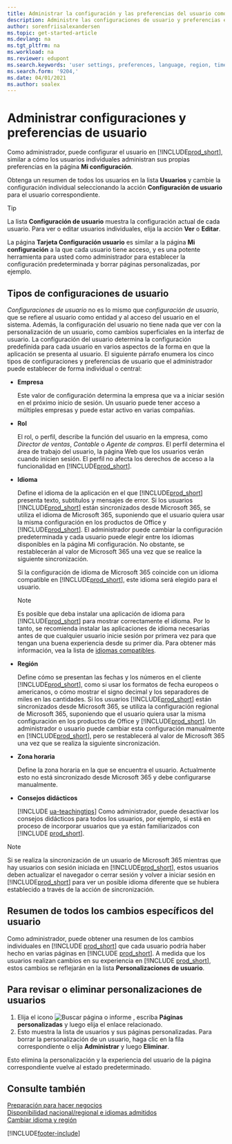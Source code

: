 ```yaml
---
title: Administrar la configuración y las preferencias del usuario como administrador
description: Administre las configuraciones de usuario y preferencias en Dynamics 365 Business Central.
author: sorenfriisalexandersen
ms.topic: get-started-article
ms.devlang: na
ms.tgt_pltfrm: na
ms.workload: na
ms.reviewer: edupont
ms.search.keywords: 'user settings, preferences, language, region, time zone, regional settings'
ms.search.form: '9204,'
ms.date: 04/01/2021
ms.author: soalex
---
```

# <a name="manage-user-settings-and-preferences"></a><a name="manage-user-settings-and-preferences"></a><a name="manage-user-settings-and-preferences"></a>Administrar configuraciones y preferencias de usuario

Como administrador, puede configurar el usuario en [!INCLUDE[prod_short](includes/prod_short.md)], similar a cómo los usuarios individuales administran sus propias preferencias en la página **Mi configuración**.  

Obtenga un resumen de todos los usuarios en la lista **Usuarios** y cambie la configuración individual seleccionando la acción **Configuración de usuario** para el usuario correspondiente.

> [!TIP]
> La lista **Configuración de usuario** muestra la configuración actual de cada usuario. Para ver o editar usuarios individuales, elija la acción **Ver** o **Editar**.

La página **Tarjeta Configuración usuario** es similar a la página **Mi configuración** a la que cada usuario tiene acceso, y es una potente herramienta para usted como administrador para establecer la configuración predeterminada y borrar páginas personalizadas, por ejemplo.  

## <a name="types-of-user-settings"></a><a name="types-of-user-settings"></a><a name="types-of-user-settings"></a>Tipos de configuraciones de usuario

*Configuraciones de usuario* no es lo mismo que *configuración de usuario*, que se refiere al usuario como entidad y al acceso del usuario en el sistema. Además, la configuración del usuario no tiene nada que ver con la personalización de un usuario, como cambios superficiales en la interfaz de usuario. La configuración del usuario determina la configuración predefinida para cada usuario en varios aspectos de la forma en que la aplicación se presenta al usuario. El siguiente párrafo enumera los cinco tipos de configuraciones y preferencias de usuario que el administrador puede establecer de forma individual o central:

* **Empresa**  

  Este valor de configuración determina la empresa que va a iniciar sesión en el próximo inicio de sesión. Un usuario puede tener acceso a múltiples empresas y puede estar activo en varias compañías.

* **Rol**  

  El rol, o perfil, describe la función del usuario en la empresa, como *Director de ventas*, *Contable* o *Agente de compras*. El perfil determina el área de trabajo del usuario, la página Web que los usuarios verán cuando inicien sesión. El perfil no afecta los derechos de acceso a la funcionalidad en [!INCLUDE[prod_short](includes/prod_short.md)].  

* **Idioma**  

  Define el idioma de la aplicación en el que [!INCLUDE[prod_short](includes/prod_short.md)] presenta texto, subtítulos y mensajes de error. Si los usuarios [!INCLUDE[prod_short](includes/prod_short.md)] están sincronizados desde Microsoft 365, se utiliza el idioma de Microsoft 365, suponiendo que el usuario quiera usar la misma configuración en los productos de Office y [!INCLUDE[prod_short](includes/prod_short.md)]. El administrador puede cambiar la configuración predeterminada y cada usuario puede elegir entre los idiomas disponibles en la página Mi configuración. No obstante, se restablecerán al valor de Microsoft 365 una vez que se realice la siguiente sincronización.

  Si la configuración de idioma de Microsoft 365 coincide con un idioma compatible en [!INCLUDE[prod_short](includes/prod_short.md)], este idioma será elegido para el usuario.  

  > [!NOTE]
  > Es posible que deba instalar una aplicación de idioma para [!INCLUDE[prod_short](includes/prod_short.md)] para mostrar correctamente el idioma. Por lo tanto, se recomienda instalar las aplicaciones de idioma necesarias antes de que cualquier usuario inicie sesión por primera vez para que tengan una buena experiencia desde su primer día. Para obtener más información, vea la lista de [idiomas compatibles](/dynamics365/business-central/dev-itpro/compliance/apptest-countries-and-translations).  
  
* **Región**  

  Define cómo se presentan las fechas y los números en el cliente [!INCLUDE[prod_short](includes/prod_short.md)], como si usar los formatos de fecha europeos o americanos, o cómo mostrar el signo decimal y los separadores de miles en las cantidades. Si los usuarios [!INCLUDE[prod_short](includes/prod_short.md)] están sincronizados desde Microsoft 365, se utiliza la configuración regional de Microsoft 365, suponiendo que el usuario quiera usar la misma configuración en los productos de Office y [!INCLUDE[prod_short](includes/prod_short.md)]. Un administrador o usuario puede cambiar esta configuración manualmente en [!INCLUDE[prod_short](includes/prod_short.md)], pero se restablecerá al valor de Microsoft 365 una vez que se realiza la siguiente sincronización.

* **Zona horaria**  

  Define la zona horaria en la que se encuentra el usuario. Actualmente esto no está sincronizado desde Microsoft 365 y debe configurarse manualmente.  

* **Consejos didácticos**

  [!INCLUDE [ua-teachingtips](includes/ua-teachingtips.md)] Como administrador, puede desactivar los consejos didácticos para todos los usuarios, por ejemplo, si está en proceso de incorporar usuarios que ya están familiarizados con [!INCLUDE [prod_short](includes/prod_short.md)].  

> [!NOTE]
> Si se realiza la sincronización de un usuario de Microsoft 365 mientras que hay usuarios con sesión iniciada en [!INCLUDE[prod_short](includes/prod_short.md)], estos usuarios deben actualizar el navegador o cerrar sesión y volver a iniciar sesión en [!INCLUDE[prod_short](includes/prod_short.md)] para ver un posible idioma diferente que se hubiera establecido a través de la acción de sincronización.

## <a name="overview-of-all-user-specific-changes"></a><a name="overview-of-all-user-specific-changes"></a><a name="overview-of-all-user-specific-changes"></a>Resumen de todos los cambios específicos del usuario

Como administrador, puede obtener una resumen de los cambios individuales en [!INCLUDE [prod_short](includes/prod_short.md)] que cada usuario podría haber hecho en varias páginas en [!INCLUDE [prod_short](includes/prod_short.md)]. A medida que los usuarios realizan cambios en su experiencia en [!INCLUDE [prod_short](includes/prod_short.md)], estos cambios se reflejarán en la lista **Personalizaciones de usuario**. <!--Administrators can also set these settings for users before they log in the first time, so users do not have to do it themselves, providing them a better *getting started* experience.-->

<!-- >[!NOTE]
> User personalizations do not have anything to do with the *personal* lightweight changes a user can make to the user experience.-->

## <a name="to-review-or-delete-user-personalizations"></a><a name="to-review-or-delete-user-personalizations"></a><a name="to-review-or-delete-user-personalizations"></a>Para revisar o eliminar personalizaciones de usuarios

1. Elija el icono ![Buscar página o informe](media/ui-search/search_small.png "Icono Buscar página o informe") , escriba **Páginas personalizadas** y luego elija el enlace relacionado.
2. Esto muestra la lista de usuarios y sus páginas personalizadas. Para borrar la personalización de un usuario, haga clic en la fila correspondiente o elija **Administrar** y luego **Eliminar**.

Esto elimina la personalización y la experiencia del usuario de la página correspondiente vuelve al estado predeterminado.

## <a name="see-also"></a><a name="see-also"></a><a name="see-also"></a>Consulte también

[Preparación para hacer negocios](ui-get-ready-business.md)  
[Disponibilidad nacional/regional e idiomas admitidos](/dynamics365/business-central/dev-itpro/compliance/apptest-countries-and-translations)  
[Cambiar idioma y región](about-locale-language.md)  

[!INCLUDE[footer-include](includes/footer-banner.md)]
